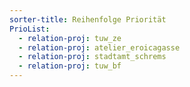 ```yaml
---
sorter-title: Reihenfolge Priorität
PrioList:
  - relation-proj: tuw_ze
  - relation-proj: atelier_eroicagasse
  - relation-proj: stadtamt_schrems
  - relation-proj: tuw_bf
---
```

